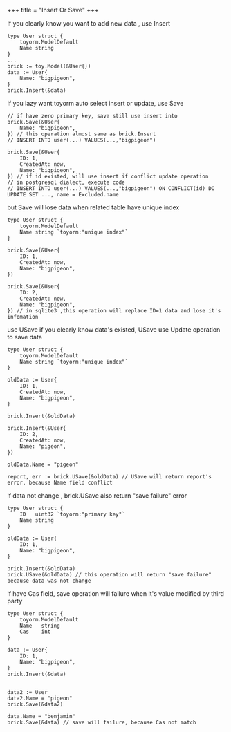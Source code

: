 +++
title = "Insert Or Save"
+++

If you clearly know you want to add new data , use Insert

```golang
type User struct {
	toyorm.ModelDefault
	Name string
}
...
brick := toy.Model(&User{})
data := User{
	Name: "bigpigeon",
}
brick.Insert(&data)
```

If you lazy want toyorm auto select insert or update, use Save

```golang
// if have zero primary key, save still use insert into
brick.Save(&User{
	Name: "bigpigeon",
}) // this operation almost same as brick.Insert
// INSERT INTO user(...) VALUES(...,"bigpigeon")

brick.Save(&User{
	ID: 1,
	CreatedAt: now,
	Name: "bigpigeon",
}) // if id existed, will use insert if conflict update operation
// in postgresql dialect, execute code
// INSERT INTO user(...) VALUES(...,"bigpigeon") ON CONFLICT(id) DO UPDATE SET ..., name = Excluded.name 
```

but Save will lose data when related table have unique index

```golang
type User struct {
	toyorm.ModelDefault
	Name string `toyorm:"unique index"`
}

brick.Save(&User{
	ID: 1,
	CreatedAt: now,
	Name: "bigpigeon",
}) 

brick.Save(&User{
	ID: 2,
	CreatedAt: now,
	Name: "bigpigeon",
}) // in sqlite3 ,this operation will replace ID=1 data and lose it's infomation

```

use USave if you clearly know data's existed, USave use Update operation to save data

```golang
type User struct {
	toyorm.ModelDefault
	Name string `toyorm:"unique index"`
}

oldData := User{
	ID: 1,
	CreatedAt: now,
	Name: "bigpigeon",
}

brick.Insert(&oldData) 

brick.Insert(&User{
	ID: 2,
	CreatedAt: now,
	Name: "pigeon",
})

oldData.Name = "pigeon"

report, err := brick.USave(&oldData) // USave will return report's error, because Name field conflict
```

if data not change , brick.USave also return "save failure" error

```golang
type User struct {
	ID   uint32 `toyorm:"primary key"`
	Name string 
}

oldData := User{
	ID: 1,
	Name: "bigpigeon",
}

brick.Insert(&oldData)
brick.USave(&oldData) // this operation will return "save failure" because data was not change
```

if have Cas field, save operation will failure when it's value modified by third party

```golang
type User struct {
	toyorm.ModelDefault
	Name   string
	Cas    int
}

data := User{
	ID: 1,
	Name: "bigpigeon",
}
brick.Insert(&data) 


data2 := User
data2.Name = "pigeon"
brick.Save(&data2)

data.Name = "benjamin"
brick.Save(&data) // save will failure, because Cas not match
```
